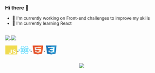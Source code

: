 ### Hi there 👋

<!--
**DiegoADP/diegoadp** is a ✨ _special_ ✨ repository because its `README.md` (this file) appears on your GitHub profile.

Here are some ideas to get you started:

- 🔭 I’m currently working on ...
- 🌱 I’m currently learning ...
- 👯 I’m looking to collaborate on ...
- 🤔 I’m looking for help with ...
- 💬 Ask me about ...
- 📫 How to reach me: ...
- 😄 Pronouns: ...
- ⚡ Fun fact: ...
-->

- 🔭 I'm currently working on Front-end challenges to improve my skills
- 🌱 I'm currently learning React

##

<div>
  <a href="https://github.com/diegoadp">
  <img align="center" height="180rem" src="https://github-readme-stats.vercel.app/api?username=diegoadp&show_icons=true&theme=tokyonight&include_all_commits=true&count_private=true"/>
  <img align="center" height="180rem" src="https://github-readme-stats.vercel.app/api/top-langs/?username=diegoadp&layout=compact&langs_count=7&theme=tokyonight"/>
</div>
  
<div style="display: inline_block"><br>
  <img align="center" alt="Js" height="30" width="40" src="https://raw.githubusercontent.com/devicons/devicon/master/icons/javascript/javascript-plain.svg">
  <!--<img align="center" alt="Ts" height="30" width="40" src="https://raw.githubusercontent.com/devicons/devicon/master/icons/typescript/typescript-plain.svg">-->
  <img align="center" alt="React" height="30" width="40" src="https://raw.githubusercontent.com/devicons/devicon/master/icons/react/react-original.svg">
  <img align="center" alt="HTML" height="30" width="40" src="https://raw.githubusercontent.com/devicons/devicon/master/icons/html5/html5-original.svg">
  <img align="center" alt="CSS" height="30" width="40" src="https://raw.githubusercontent.com/devicons/devicon/master/icons/css3/css3-original.svg">
</div>
  
##
  
<div align="center">
 <a href="https://www.linkedin.com/in/diegodinizadm/" target="_blank"><img src="https://img.shields.io/badge/-LinkedIn-%230077B5?style=for-the-badge&logo=linkedin&logoColor=white" target="_blank" width="180rem"></a> 
</div>
